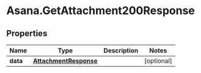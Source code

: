 # Asana.GetAttachment200Response

## Properties

Name | Type | Description | Notes
------------ | ------------- | ------------- | -------------
**data** | [**AttachmentResponse**](AttachmentResponse.md) |  | [optional] 


